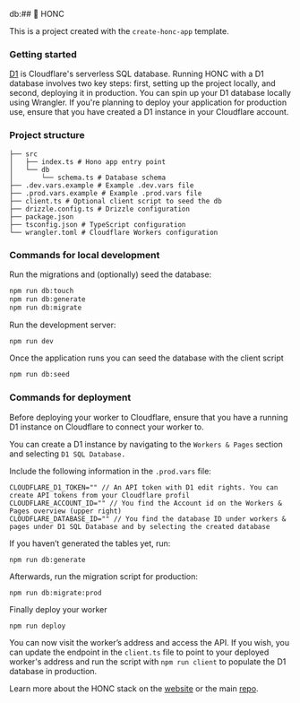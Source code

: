  db:## 🪿 HONC

This is a project created with the `create-honc-app` template. 

### Getting started
[D1](https://developers.cloudflare.com/d1/) is Cloudflare's serverless SQL database. Running HONC with a D1 database involves two key steps: first, setting up the project locally, and second, deploying it in production. You can spin up your D1 database locally using Wrangler. If you're planning to deploy your application for production use, ensure that you have created a D1 instance in your Cloudflare account.

### Project structure

```#
├── src
│   ├── index.ts # Hono app entry point
│   └── db
│       └── schema.ts # Database schema
├── .dev.vars.example # Example .dev.vars file
├── .prod.vars.example # Example .prod.vars file
├── client.ts # Optional client script to seed the db
├── drizzle.config.ts # Drizzle configuration
├── package.json
├── tsconfig.json # TypeScript configuration
└── wrangler.toml # Cloudflare Workers configuration
```

### Commands for local development

Run the migrations and (optionally) seed the database:

```sh
npm run db:touch
npm run db:generate
npm run db:migrate
```

Run the development server:

```sh
npm run dev
```
Once the application runs you can seed the database with the client script

```sh
npm run db:seed
```


### Commands for deployment
Before deploying your worker to Cloudflare, ensure that you have a running D1 instance on Cloudflare to connect your worker to.

You can create a D1 instance by navigating to the `Workers & Pages` section and selecting `D1 SQL Database.`

Include the following information in the `.prod.vars` file:
```
CLOUDFLARE_D1_TOKEN="" // An API token with D1 edit rights. You can create API tokens from your Cloudflare profil
CLOUDFLARE_ACCOUNT_ID="" // You find the Account id on the Workers & Pages overview (upper right)
CLOUDFLARE_DATABASE_ID="" // You find the database ID under workers & pages under D1 SQL Database and by selecting the created database
```
If you haven’t generated the tables yet, run:
```shell
npm run db:generate
```

Afterwards, run the migration script for production:
```shell
npm run db:migrate:prod
```

Finally deploy your worker
```shell 
npm run deploy
```

You can now visit the worker’s address and access the API. If you wish, you can update the endpoint in the `client.ts` file to point to your deployed worker's address and run the script with `npm run client` to populate the D1 database in production.

Learn more about the HONC stack on the [website](https://honc.dev) or the main [repo](https://github.com/fiberplane/create-honc-app).

